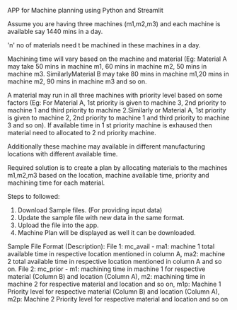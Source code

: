 
APP for Machine planning using Python and Streamlit

Assume you are having three machines (m1,m2,m3) and each machine is available say 1440 mins in a day.

'n' no of materials need t be machined in these machines in a day.

Machining time will vary based on the machine and material (Eg: Material A may take 50 mins in machine m1, 
60 mins in machine m2, 50 mins in machine m3. SimilarlyMaterial B may take 80 mins in machine m1,20 mins in machine m2, 90 mins in machine m3 and so on. 

A material may run in all three machines with priority level based on some factors (Eg: For Material A, 1st priority is 
given to machine 3, 2nd priority to machine 1 and third priority to machine 2.Similarly or Material A, 1st priority is 
given to machine 2, 2nd priority to machine 1 and third priority to machine 3 and so on). If available time in 1 st priority machine is exhaused then material need to
allocated to 2 nd priority machine.

Additionally these machine may available in different manufacturing locations with different available time.

Required solution is to create a plan by allocating materials to the machines m1,m2,m3 based on the location, machine available time,
priority and machining time for each material.

Steps to followed:
1. Download Sample files. (For providing input data)
2. Update the sample file with new data in the same format.
3. Upload the file into the app.
4. Machine Plan will be displayed as well it can be downloaded.

Sample File Format (Description):
File 1: mc_avail - ma1: machine 1 total available time in respective location mentioned in column A,
ma2: machine 2 total available time in respective location mentioned in column A and so on.
File 2: mc_prior - m1: machining time in machine 1 for respective material (Column B) and location (Column A), m2: machining time in machine 2 for respective material and 
location and so on, m1p: Machine 1 Priority level for respective material (Column B) and location (Column A), m2p: Machine 2 Priority level for respective material and 
location and so on

